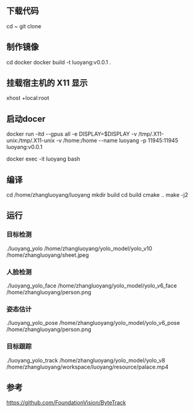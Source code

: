 ## 下载代码
cd ~
git clone 

## 制作镜像
cd docker
docker build -t luoyang:v0.0.1 .

## 挂载宿主机的 X11 显示
xhost +local:root  
## 启动docer
docker run -itd --gpus all -e DISPLAY=$DISPLAY -v /tmp/.X11-unix:/tmp/.X11-unix -v /home:/home --name luoyang -p 11945:11945 luoyang:v0.0.1

docker exec -it luoyang bash

## 编译
cd /home/zhangluoyang/luoyang
mkdir build
cd build
cmake ..
make -j2

## 运行
### 目标检测
./luoyang_yolo /home/zhangluoyang/yolo_model/yolo_v10 /home/zhangluoyang/sheet.jpeg
### 人脸检测
./luoyang_yolo_face /home/zhangluoyang/yolo_model/yolo_v6_face /home/zhangluoyang/person.png
### 姿态估计
./luoyang_yolo_pose /home/zhangluoyang/yolo_model/yolo_v6_pose /home/zhangluoyang/person.png
### 目标跟踪
./luoyang_yolo_track /home/zhangluoyang/yolo_model/yolo_v8 /home/zhangluoyang/workspace/luoyang/resource/palace.mp4





## 参考
https://github.com/FoundationVision/ByteTrack

